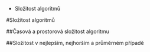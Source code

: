 - Složitost algoritmů

#Složitost algoritmů

##Časová a prostorová složitost algoritmu

##Složitost v nejlepším, nejhorším a průměrném případě
